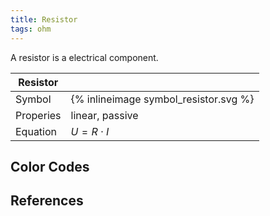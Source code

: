 ```yaml
---
title: Resistor
tags: ohm
---
```


A resistor is a electrical component.

| Resistor  |   |
| ------------- | -------- |
| Symbol | {% inlineimage symbol_resistor.svg %} |
| Properies | linear, passive |
| Equation | $U = R \cdot I$ |




## Color Codes



## References

